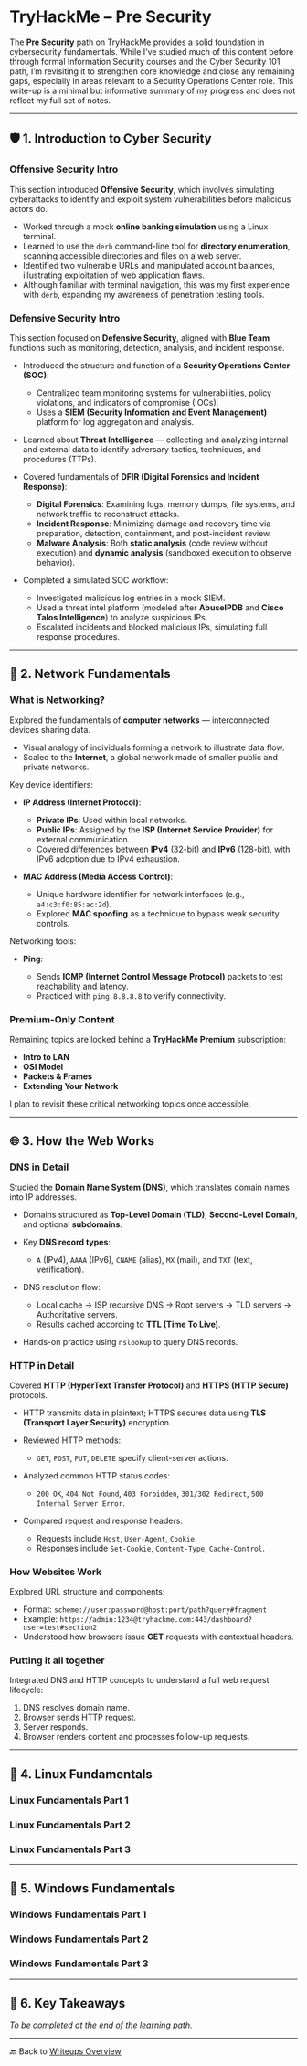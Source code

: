 # TryHackMe – Pre Security

The **Pre Security** path on TryHackMe provides a solid foundation in cybersecurity fundamentals. While I’ve studied much of this content before through formal Information Security courses and the Cyber Security 101 path, I’m revisiting it to strengthen core knowledge and close any remaining gaps, especially in areas relevant to a Security Operations Center role. This write-up is a minimal but informative summary of my progress and does not reflect my full set of notes.

---

## 🛡️ 1. Introduction to Cyber Security

### **Offensive Security Intro**

This section introduced **Offensive Security**, which involves simulating cyberattacks to identify and exploit system vulnerabilities before malicious actors do.

* Worked through a mock **online banking simulation** using a Linux terminal.
* Learned to use the `derb` command-line tool for **directory enumeration**, scanning accessible directories and files on a web server.
* Identified two vulnerable URLs and manipulated account balances, illustrating exploitation of web application flaws.
* Although familiar with terminal navigation, this was my first experience with `derb`, expanding my awareness of penetration testing tools.

### **Defensive Security Intro**

This section focused on **Defensive Security**, aligned with **Blue Team** functions such as monitoring, detection, analysis, and incident response.

* Introduced the structure and function of a **Security Operations Center (SOC)**:

  * Centralized team monitoring systems for vulnerabilities, policy violations, and indicators of compromise (IOCs).
  * Uses a **SIEM (Security Information and Event Management)** platform for log aggregation and analysis.
* Learned about **Threat Intelligence** — collecting and analyzing internal and external data to identify adversary tactics, techniques, and procedures (TTPs).
* Covered fundamentals of **DFIR (Digital Forensics and Incident Response)**:

  * **Digital Forensics**: Examining logs, memory dumps, file systems, and network traffic to reconstruct attacks.
  * **Incident Response**: Minimizing damage and recovery time via preparation, detection, containment, and post-incident review.
  * **Malware Analysis**: Both **static analysis** (code review without execution) and **dynamic analysis** (sandboxed execution to observe behavior).
* Completed a simulated SOC workflow:

  * Investigated malicious log entries in a mock SIEM.
  * Used a threat intel platform (modeled after **AbuseIPDB** and **Cisco Talos Intelligence**) to analyze suspicious IPs.
  * Escalated incidents and blocked malicious IPs, simulating full response procedures.

---

## 📡 2. Network Fundamentals

### **What is Networking?**

Explored the fundamentals of **computer networks** — interconnected devices sharing data.

* Visual analogy of individuals forming a network to illustrate data flow.
* Scaled to the **Internet**, a global network made of smaller public and private networks.

Key device identifiers:

* **IP Address (Internet Protocol)**:

  * **Private IPs**: Used within local networks.
  * **Public IPs**: Assigned by the **ISP (Internet Service Provider)** for external communication.
  * Covered differences between **IPv4** (32-bit) and **IPv6** (128-bit), with IPv6 adoption due to IPv4 exhaustion.
* **MAC Address (Media Access Control)**:

  * Unique hardware identifier for network interfaces (e.g., `a4:c3:f0:85:ac:2d`).
  * Explored **MAC spoofing** as a technique to bypass weak security controls.

Networking tools:

* **Ping**:

  * Sends **ICMP (Internet Control Message Protocol)** packets to test reachability and latency.
  * Practiced with `ping 8.8.8.8` to verify connectivity.

### Premium-Only Content

Remaining topics are locked behind a **TryHackMe Premium** subscription:

* **Intro to LAN**
* **OSI Model**
* **Packets & Frames**
* **Extending Your Network**

I plan to revisit these critical networking topics once accessible.

---

## 🌐 3. How the Web Works

### **DNS in Detail**

Studied the **Domain Name System (DNS)**, which translates domain names into IP addresses.

* Domains structured as **Top-Level Domain (TLD)**, **Second-Level Domain**, and optional **subdomains**.
* Key **DNS record types**:

  * `A` (IPv4), `AAAA` (IPv6), `CNAME` (alias), `MX` (mail), and `TXT` (text, verification).
* DNS resolution flow:

  * Local cache → ISP recursive DNS → Root servers → TLD servers → Authoritative servers.
  * Results cached according to **TTL (Time To Live)**.
* Hands-on practice using `nslookup` to query DNS records.

### **HTTP in Detail**

Covered **HTTP (HyperText Transfer Protocol)** and **HTTPS (HTTP Secure)** protocols.

* HTTP transmits data in plaintext; HTTPS secures data using **TLS (Transport Layer Security)** encryption.
* Reviewed HTTP methods:

  * `GET`, `POST`, `PUT`, `DELETE` specify client-server actions.
* Analyzed common HTTP status codes:

  * `200 OK`, `404 Not Found`, `403 Forbidden`, `301/302 Redirect`, `500 Internal Server Error`.
* Compared request and response headers:

  * Requests include `Host`, `User-Agent`, `Cookie`.
  * Responses include `Set-Cookie`, `Content-Type`, `Cache-Control`.

### **How Websites Work**

Explored URL structure and components:

* Format: `scheme://user:password@host:port/path?query#fragment`
* Example: `https://admin:1234@tryhackme.com:443/dashboard?user=test#section2`
* Understood how browsers issue **GET** requests with contextual headers.

### **Putting it all together**

Integrated DNS and HTTP concepts to understand a full web request lifecycle:

1. DNS resolves domain name.
2. Browser sends HTTP request.
3. Server responds.
4. Browser renders content and processes follow-up requests.

---

## 🐧 4. Linux Fundamentals
   
### Linux Fundamentals Part 1
### Linux Fundamentals Part 2
### Linux Fundamentals Part 3

---

## 🏢 5. Windows Fundamentals
### Windows Fundamentals Part 1
### Windows  Fundamentals Part 2
### Windows  Fundamentals Part 3

---

## 📌 6. Key Takeaways

*To be completed at the end of the learning path.*

---

🔙 Back to [Writeups Overview](README.md)
